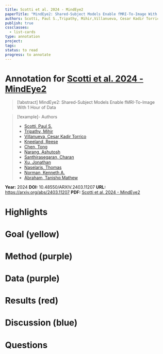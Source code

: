 ```yaml
---
title: Scotti et al. 2024 - MindEye2
paperTitle: "MindEye2: Shared-Subject Models Enable fMRI-To-Image With 1 Hour of Data"
authors: Scotti, Paul S.,Tripathy, Mihir,Villanueva, Cesar Kadir Torrico,Kneeland, Reese,Chen, Tong,Narang, Ashutosh,Santhirasegaran, Charan,Xu, Jonathan,Naselaris, Thomas,Norman, Kenneth A.,Abraham, Tanishq Mathew
publish: true
cssclasses:
  - list-cards
type: annotation
project:
tags:
status: to read
progress: to annotate
---
```

# Annotation for [Scotti et al. 2024 - MindEye2](Papers/References/Scotti%20et%20al.%202024%20-%20MindEye2)

> [!abstract] MindEye2: Shared-Subject Models Enable fMRI-To-Image With 1 Hour of Data

> [!example]- Authors
> - [Scotti, Paul S.](Scotti%2C%20Paul%20S.)
> - [Tripathy, Mihir](Tripathy%2C%20Mihir)
> - [Villanueva, Cesar Kadir Torrico](Villanueva%2C%20Cesar%20Kadir%20Torrico)
> - [Kneeland, Reese](Kneeland%2C%20Reese)
> - [Chen, Tong](Chen%2C%20Tong)
> - [Narang, Ashutosh](Narang%2C%20Ashutosh)
> - [Santhirasegaran, Charan](Santhirasegaran%2C%20Charan)
> - [Xu, Jonathan](Xu%2C%20Jonathan)
> - [Naselaris, Thomas](Naselaris%2C%20Thomas)
> - [Norman, Kenneth A.](Norman%2C%20Kenneth%20A.)
> - [Abraham, Tanishq Mathew](Abraham%2C%20Tanishq%20Mathew)

**Year:** 2024
**DOI:** 10.48550/ARXIV.2403.11207
**URL:** https://arxiv.org/abs/2403.11207
**PDF:** [Scotti et al. 2024 - MindEye2](Papers/PDFs/Scotti%20et%20al.%202024%20-%20MindEye2%20Shared-Subject%20Models%20Enable%20fMRI-To-Image%20With%201%20Hour%20of%20Data.pdf)

# Highlights


# Goal (yellow)


# Method (purple)


# Data (purple)


# Results (red)


# Discussion (blue)


# Questions

